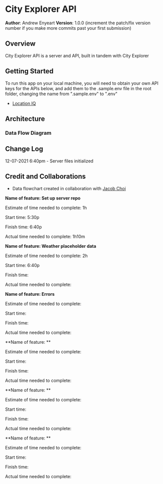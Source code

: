 # City Explorer API

**Author**: Andrew Enyeart
**Version**: 1.0.0 (increment the patch/fix version number if you make more commits past your first submission)

## Overview
City Explorer API is a server and API, built in tandem with City Explorer

## Getting Started
To run this app on your local machine, you will need to obtain your own API keys for the APIs below, and add them to the .sample.env file in the root folder, changing the name from ".sample.env" to ".env"
- [Location IQ](https://locationiq.com/register)


## Architecture
### Data Flow Diagram
<!-- ![Data Flow Diagram](./public/img/data-flow.jpg?raw=true "Data Flow Diagram") -->

## Change Log
<!-- Use this area to document the iterative changes made to your application as each feature is successfully implemented. Use time stamps. Here's an example:

01-01-2001 4:59pm - Application now has a fully-functional express server, with a GET route for the location resource. -->
12-07-2021 6:40pm - Server files initialized

## Credit and Collaborations

- Data flowchart created in collaboration with [Jacob Choi](https://github.com/Choij12)

**Name of feature: Set up server repo**

Estimate of time needed to complete: 1h

Start time: 5:30p

Finish time: 6:40p

Actual time needed to complete: 1h10m

**Name of feature: Weather placeholder data**

Estimate of time needed to complete: 2h

Start time: 6:40p

Finish time: 

Actual time needed to complete: 

**Name of feature: Errors**

Estimate of time needed to complete: 

Start time: 

Finish time: 

Actual time needed to complete: 

**Name of feature: **

Estimate of time needed to complete: 

Start time: 

Finish time: 

Actual time needed to complete: 

**Name of feature: **

Estimate of time needed to complete: 

Start time: 

Finish time: 

Actual time needed to complete: 

**Name of feature: **

Estimate of time needed to complete: 

Start time: 

Finish time: 

Actual time needed to complete: 